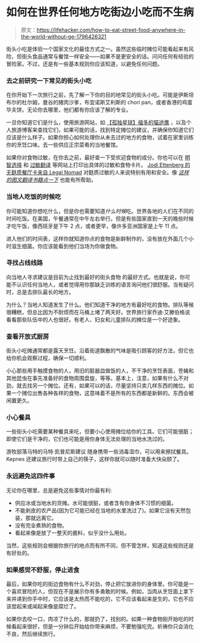 # 如何在世界任何地方吃街边小吃而不生病

> 原文：<https://lifehacker.com/how-to-eat-street-food-anywhere-in-the-world-without-ge-1796426321>

街头小吃是体验一个国家文化的最佳方式之一。虽然这些临时摊位可能看起来有风险，但街头食品通常与餐馆一样安全——如果不是更安全的话。问问任何有经验的冒险家。不过，还是有一些基本规则你应该知道，以避免任何问题。



### **去之前研究一下常见的街头小吃**

在你开始下一次旅行之前，先了解一下你的目的地常见的街头小吃。可能是伊斯坦布尔的杜尔姆，曼谷的猪肉沙爹，布宜诺斯艾利斯的 chori pan，或者香港的鸡蛋华夫饼。无论你去哪里，他们都有你应该了解的专业。

一旦你知道它们是什么，使用旅游网站，如 [【孤独星球】](http://www.lonelyplanet.com/)[福多的](http://www.fodors.com/)[猫途鹰](https://www.tripadvisor.com/) ，以及个人旅游博客来查找它们，如果可能的话，找到特定摊位的建议，并确保你知道它们应该是什么样子。如果你担心如何处理你从未去过的地方的食物，试着在家里训练你的烹饪口味。去一些供应正宗菜肴的当地餐馆。

如果你对食物过敏，在你去之前，最好查一下受欢迎食物的成分。你也可以在 [明智选择](http://www.selectwisely.com/) 和 [过敏翻译](https://www.allergytranslation.com/) 等网站上打印出具体的过敏和食物卡片。 [Jodi Ettenberg 的无麸质餐厅卡来自 Legal Nomad](http://www.legalnomads.com/gluten-free) 对麸质过敏的人来说特别有用和安全。像 [*这样的图文翻译书籍点一下*](https://www.amazon.com/gp/product/3980880273/?asc_campaign=InlineText&asc_refurl=https://lifehacker.com/how-to-eat-street-food-anywhere-in-the-world-without-ge-1796426321&asc_source=&tag=kinjalifehackerlink-20) 也能有所帮助。

### **当地人吃饭的时候吃**

你可能知道你想吃什么，但是你也需要知道*什么时候*吃。世界各地的人们在不同的时间吃饭。在美国，午餐通常在中午左右举行。但是有些国家直到一天的晚些时候才吃午饭，像西班牙是下午 2 点，或者更早，像许多亚洲国家是上午 11 点。

进入他们的时间表，这样你就知道你点的食物是新鲜制作的，没有放在外面几个小时滋生细菌。你应该能看到他们当场为你做食物。

### **寻找占线线路**

向当地人寻求建议是目前为止找到最好的街头食物 的最好方式。也就是说，你可能不认识任何当地人，或者觉得用你那缺乏训练的语言询问他们很舒服。当有疑问时，总是去排队最长的地方。

为什么？当地人知道发生了什么。他们知道干净的地方有最好吃的食物。排队等候很糟糕，但总比因为不耐烦而在马桶上堵了两天好。世界旅行家乔迪·艾滕伯格说 看看那些队伍中的人也很好。有老人、妇女和儿童排队的摊位是一个好迹象。

### **查看开放式厨房**

街头小吃摊通常都是露天烹饪。沿着街道飘散的气味是吸引顾客的好方法，但它也给你机会观察过程，确保一切顺利。

小心那些用手触摸食物的人，用旧的脏器皿做饭的人，不干净的烹饪表面，苍蝇和其他昆虫在事先准备好的食物周围盘旋，等等。基本上，注意，如果有什么不对劲，就去找另一个摊位。还有，如果可以的话，尽量坚持只卖几样东西的摊位。如果一个摊位出售各种各样的食物，这意味着不是所有的东西都是新鲜的。东西会被闲置更久。

### **小心餐具**

一些街头小吃需要某种餐具来吃，但要小心使用摊位给你的工具。它们可能很脏；即使它们是干净的，它们也可能是用你身体无法处理的当地水洗过的。

游牧部落马特的马特·凯普尼斯建议 随身携带一些消毒湿巾，可以用来擦拭餐具。Kepnes 还建议旅行时带上自己的筷子，这样你就可以随时准备大快朵颐了。

### **永远避免这四件事**

无论你在哪里，总是避免这些事情对你最有利:

*   供应冰或当地水的货摊。水可能很脏，或者含有你身体不习惯的细菌。
*   不能剥皮的农产品(因为它可能已经在当地的水里洗过了)。如果它没有天然包装，那就远离它。
*   没有完全煮熟的食物。
*   看起来像是放了一整天的酱料，似乎没什么用处。

当然，这些规则会根据你旅行的地点而有所不同，但不管怎样，知道这些规则还是有好处的。

### **如果感觉不舒服，停止进食**

最后，如果你吃的街边食物有什么不对劲，停止把它放进你的身体里。你可能是一个喜欢冒险的人，但现在不是展示你有多勇敢的时候。例如，当肉从烹饪面上拿下来并递到你手中时，它应该是太热而不能吃的，它不应该看起来是生的，它也不应该尝起来或闻起来像是腐烂了。

如果你去咬一口，肉凉了什么的，那就扔了，找别的。如果一种食物刚开始吃的时候看起来很好，但是一分钟后开始给你带来麻烦，不要勉强吃完。祈祷你只会消化不良，然后继续旅行。